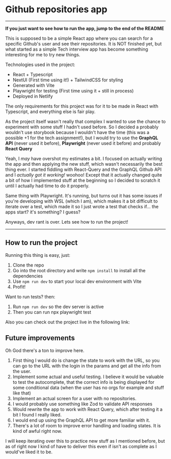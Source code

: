 # Github repositories app

---

**If you just want to see how to run the app, jump to the end of the README**

This is supposed to be a simple React app where you can search for a specific Github's user and see their repositories. It is NOT finished yet, but what started as a simple
Tech interview app has become something interesting for me to try new things.

Technologies used in the project:

- React + Typescript
- NextUI (First time using it!) + TailwindCSS for styling
- Generated with Vite
- Playwright for testing (First time using it + still in process)
- Deployed in Netlify

The only requirements for this project was for it to be made in React with Typescript, and everything else is fair play.

As the project itself wasn't really that complex I wanted to use the chance to experiment with some stuff I hadn't used before. So I decided a probably wouldn't use storybook because I wouldn't have the time (this was a possible +1 for the tech assignment!), but I would try to use the **GraphQL API** (never used it before), **Playwright** (never used it before) and probably **React Query**

Yeah, I _may_ have overshot my estimates a bit. I focused on actually writing the app and then applying the new stuff, which wasn't necessarily the best thing ever. I started fiddling with React-Query and the GraphQL Github API and I _actually got it working!_ woohoo! Except that it actually changed quite a bit of how I implemented stuff at the beginning so I decided to scratch it until I actually had time to do it properly.

Same thing with Playwright. It's running, but turns out it has some issues if you're developing with WSL (which I am), which makes it a bit difficult to iterate over a test, which made it so I just wrote a test that checks if... the apps start? it's something? I guess?

Anyways, dev rant is over. Lets see how to run the project!

---

## How to run the project

Running this thing is easy, just:

1. Clone the repo
2. Go into the root directory and write `npm install` to install all the dependencies
3. Use `npm run dev` to start your local dev environment with Vite
4. Profit!

Want to run tests? then:

1. Run `npm run dev` so the dev server is active
2. Then you can run npx playwright test

Also you can check out the project live in the following link:

## Future improvements

Oh God there's a ton to improve here.

1. First thing I would do is change the state to work with the URL, so you can go to the URL with the login in the params and get all the info from the user.
2. Implement some actual and useful testing. I believe it would be valuable to test the autocomplete, that the correct info is being displayed for some conditional data (when the user has no orgs for example and stuff like that)
3. Implement an actual screen for a user with no repositories.
4. I would probably use something like Zod to validate API responses
5. Would rewrite the app to work with React Query, which after testing it a bit I found I really liked.
6. I would end up using the GraphQL API to get more familiar with it.
7. There's a lot of room to improve error handling and loading states. It is kind of awful right now.

I will keep iterating over this to practice new stuff as I mentioned before, but as of right now I kind of have to deliver this even if isn't as complete as I would've liked it to be.
